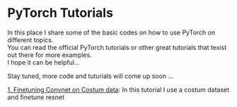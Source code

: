 # PyTorch Tutorials

In this place I share some of the basic codes on how to use PyTorch on different topics.<br />
You can read the official PyTorch tutorials or other great tutorials that texist out there for more examples.<br/>
I hope it can be helpful...

Stay tuned, more code and tuturials will come up soon ...

[1. Finetuning Convnet on Costum data](https://github.com/isalirezag/PyTorch-Warm-Up/blob/master/Finetuning.ipynb):
In this tutorial I use a costum dataset and finetune resnet
